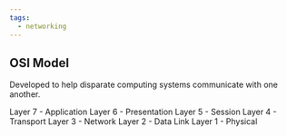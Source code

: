 ```yaml
---
tags:
  - networking
---
```

## OSI Model

Developed to help disparate computing systems communicate with one another.

Layer 7 - Application
Layer 6 - Presentation
Layer 5 - Session
Layer 4 - Transport
Layer 3 - Network
Layer 2 - Data Link
Layer 1 - Physical